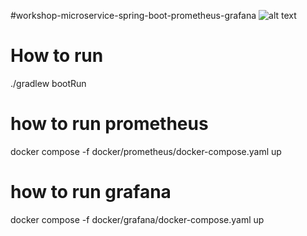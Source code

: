 #workshop-microservice-spring-boot-prometheus-grafana
![alt text](https://miro.medium.com/max/1730/1*v5Mztgozw5fKcvkJbBdsgg.png)



# How to run
./gradlew bootRun

# how to run prometheus
docker compose -f docker/prometheus/docker-compose.yaml up

# how to run grafana
docker compose -f docker/grafana/docker-compose.yaml up
